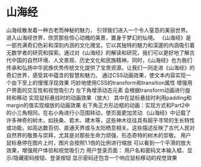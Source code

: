# 山海经
山海经散发着一种古老而神秘的魅力， 引领我们进入一个令人窒息的美丽世界。进入山海经世界，欣赏那些惊心动魄的美景，置身于梦幻的仙境。
《山海经》是一部充满奇幻色彩和深刻内涵的文化瑰宝。它以其独特的魅力和深邃的内涵吸引着无数学者的研究和探索。通过对《山海经》的解读和研究，我们可以更好地了解古代中国的自然环境、人文景观、历史文化和民族精神。同时，《山海经》也为我们传承和弘扬中华民族优秀传统文化提供了宝贵资源。让我们一同走进《山海经》的奇幻世界，感受其中蕴含的智慧和魅力。
通过CSS动画效果，使文本内容实现一个由下至上的慢慢浮现效果 巧妙地使用CSS的transform和transition属性  增强用户界面的交互性和视觉吸引力
左下角增添动态元素 会根据transform动画进行旋转和移动
实现鼠标悬挂时的动画效果（放大）
其中在鼠标悬挂时利用padding和margin的值实现缩放的动画效果
右下角正方形边框的动画：实现方式和Part2中的小三角相同，在右小角进行小范围转动，使页面更加灵动
《山海经》中记载了许多神奇的树木，如扶桑、若木、建木等，这些神木往往具有超乎寻常的生长特性或功能，如高达数百仞、直通天界或与太阳栖息相关。这些描述反映了古代人民对自然界的敬畏与崇拜，尤其是对那些生命力顽强、形态奇特的树木的崇敬。
用户鼠标悬停在图片上时，图片会按照1.1倍的比例进行缩放
可以看到一个平滑的放大效果，增强用户体验和视觉吸引力
用户登录页面：
用户名和密码文本输入框、显示/隐藏密码按钮、登录按钮
显示密码还包含一个响应鼠标移动的视觉效果
